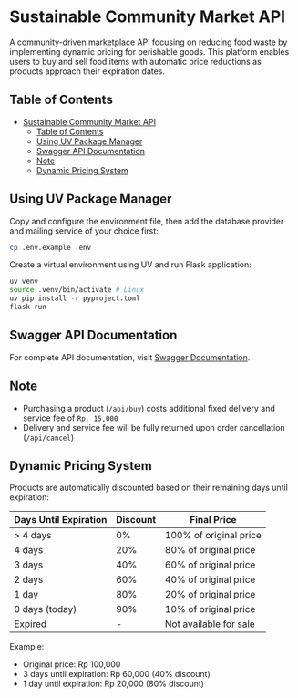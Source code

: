 # Sustainable Community Market API

A community-driven marketplace API focusing on reducing food waste by implementing dynamic pricing for perishable goods. This platform enables users to buy and sell food items with automatic price reductions as products approach their expiration dates.

## Table of Contents

- [Sustainable Community Market API](#sustainable-community-market-api)
  - [Table of Contents](#table-of-contents)
  - [Using UV Package Manager](#using-uv-package-manager)
  - [Swagger API Documentation](#swagger-api-documentation)
  - [Note](#note)
  - [Dynamic Pricing System](#dynamic-pricing-system)

## Using UV Package Manager

Copy and configure the environment file, then add the database provider and mailing service of your choice first:

```bash
cp .env.example .env
```

Create a virtual environment using UV and run Flask application:

```bash
uv venv
source .venv/bin/activate # Linux
uv pip install -r pyproject.toml
flask run
```

## Swagger API Documentation

For complete API documentation, visit [Swagger Documentation](https://sustainable-community-market.onrender.com/api/docs).

## Note

- Purchasing a product (`/api/buy`) costs additional fixed delivery and service fee of `Rp. 15,000`
- Delivery and service fee will be fully returned upon order cancellation (`/api/cancel`)

## Dynamic Pricing System

Products are automatically discounted based on their remaining days until expiration:

| Days Until Expiration | Discount | Final Price            |
| --------------------- | -------- | ---------------------- |
| > 4 days              | 0%       | 100% of original price |
| 4 days                | 20%      | 80% of original price  |
| 3 days                | 40%      | 60% of original price  |
| 2 days                | 60%      | 40% of original price  |
| 1 day                 | 80%      | 20% of original price  |
| 0 days (today)        | 90%      | 10% of original price  |
| Expired               | -        | Not available for sale |

Example:

- Original price: Rp 100,000
- 3 days until expiration: Rp 60,000 (40% discount)
- 1 day until expiration: Rp 20,000 (80% discount)
